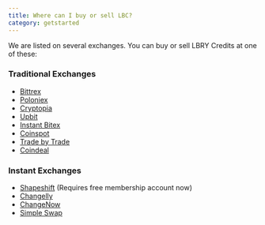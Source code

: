 ```yaml
---
title: Where can I buy or sell LBC?
category: getstarted
---
```


We are listed on several exchanges. You can buy or sell LBRY Credits at one of these:

### Traditional Exchanges
- [Bittrex](https://bittrex.com/Market/Index?MarketName=BTC-LBC)
- [Poloniex](https://poloniex.com/exchange#btc_lbc)
- [Cryptopia](https://www.cryptopia.co.nz/Exchange/?market=LBC_BTC)
- [Upbit](https://upbit.com/exchange?code=CRIX.UPBIT.BTC-LBC)
- [Instant Bitex](https://instantbitex.com)
- [Coinspot](https://www.coinspot.com.au/buy/lbc)
- [Trade by Trade](https://app.tradebytrade.com/exchange-one)
- [Coindeal](https://frontend.coindeal.com/market/trade.html?pair=LBC/BTC)

### Instant Exchanges
- [Shapeshift](https://shapeshift.io) (Requires free membership account now)
- [Changelly](https://changelly.com/exchange/BTC/LBC/1)
- [ChangeNow](https://changenow.io/exchange?amount=1&from=btc&to=lbc)
- [Simple Swap](https://simpleswap.io)
